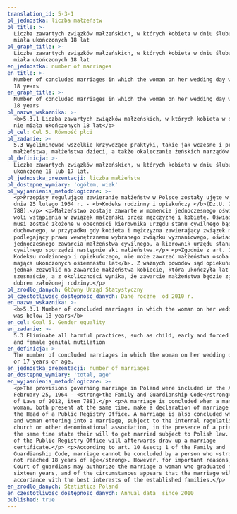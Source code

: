 ```yaml
---
translation_id: 5-3-1
pl_jednostka: liczba małżeństw
pl_title: >-
  Liczba zawartych związków małżeńskich, w których kobieta w dniu ślubu nie
  miała ukończonych 18 lat
pl_graph_title: >-
  Liczba zawartych związków małżeńskich, w których kobieta w dniu ślubu nie
  miała ukończonych 18 lat
en_jednostka: number of marriages
en_title: >-
  Number of concluded marriages in which the woman on her wedding day was below
  18 years
en_graph_title: >-
  Number of concluded marriages in which the woman on her wedding day was below
  18 years
pl_nazwa_wskaznika: >-
  <b>5.3.1 Liczba zawartych związków małżeńskich, w których kobieta w dniu ślubu
  nie miała ukończonych 18 lat</b>
pl_cel: Cel 5. Równość płci
pl_zadanie: >-
  5.3 Wyeliminować wszelkie krzywdzące praktyki, takie jak wczesne i przymusowe
  małżeństwa, małżeństwa dzieci, a także okaleczanie żeńskich narządów płciowych
pl_definicja: >-
  Liczba zawartych związków małżeńskich, w których kobieta w dniu ślubu miała
  ukończone 16 lub 17 lat.
pl_jednostka_prezentacji: liczba małżeństw
pl_dostepne_wymiary: 'ogółem, wiek'
pl_wyjasnienia_metodologiczne: >-
  <p>Przepisy regulujące zawieranie małżeństw w Polsce zostały ujęte w Ustawie z
  dnia 25 lutego 1964 r. - <b>Kodeks rodzinny i opiekuńczy </b>(Dz.U. 2012 poz.
  788).</p> <p>Małżeństwo zostaje zawarte w momencie jednoczesnego oświadczenia
  woli wstąpienia w związek małżeński przez mężczyznę i kobietę. Oświadczenie to
  musi zostać złożone w obecności kierownika urzędu stanu cywilnego bądź
  duchownego, w przypadku gdy kobieta i mężczyzna zawierający związek małżeński,
  podlegający prawu wewnętrznemu wybranego związku wyznaniowego, oświadczą wolę
  jednoczesnego zawarcia małżeństwa cywilnego, a kierownik urzędu stanu
  cywilnego sporządzi następnie akt małżeństwa.</p> <p>Zgodnie z art. 10 § 1
  Kodeksu rodzinnego i opiekuńczego, nie może zawrzeć małżeństwa osoba <b>nie
  mająca ukończonych osiemnastu lat</b>. Z ważnych powodów sąd opiekuńczy może
  jednak zezwolić na zawarcie małżeństwa kobiecie, która ukończyła lat
  szesnaście, a z okoliczności wynika, że zawarcie małżeństwa będzie zgodne z
  dobrem założonej rodziny.</p>
pl_zrodlo_danych: Główny Urząd Statystyczny
pl_czestotliwosc_dostępnosc_danych: Dane roczne  od 2010 r.
en_nazwa_wskaznika: >-
  <b>5.3.1 Number of concluded marriages in which the woman on her wedding day
  was below 18 years</b>
en_cel: Goal 5. Gender equality
en_zadanie: >-
  5.3 Eliminate all harmful practices, such as child, early and forced marriage
  and female genital mutilation
en_definicja: >-
  The number of concluded marriages in which the woman on her wedding day was 16
  or 17 years or age.
en_jednostka_prezentacji: number of marriages
en_dostepne_wymiary: 'total, age'
en_wyjasnienia_metodologiczne: >-
  <p>The provisions governing marriage in Poland were included in the Act of
  February 25, 1964 - <strong>the Family and Guardianship Code</strong> (Journal
  of Laws of 2012, item 788).</p> <p>A marriage is concluded when a man and
  woman, both present at the same time, make a declaration of marriage before
  the Head of a Public Registry Office. A marriage is also concluded when a man
  and woman entering into a marriage, subject to the internal regulations of a
  church or other denominational association, in the presence of a priest, at
  the same time state their will to get married subject to Polish law. The Head
  of the Public Registry Office will afterwards draw up a marriage
  certificate.</p> <p>According to art. 10 &sect; 1 of the Family and
  Guardianship Code, marriage cannot be concluded by a person who <strong>has
  not reached 18 years of age</strong>. However, for important reasons, the
  Court of guardians may authorize the marriage a woman who graduated from
  sixteen years, and of the circumstances appears that the marriage will be in
  accordance with the best interests of the established families.</p>
en_zrodlo_danych: Statistics Poland
en_czestotliwosc_dostępnosc_danych: Annual data  since 2010
published: true
---
```


